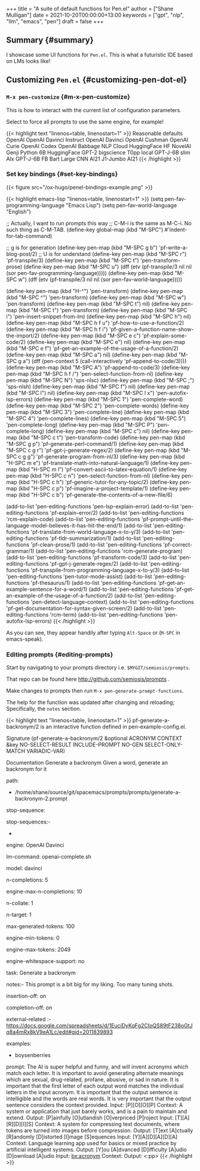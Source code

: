 +++
title = "A suite of default functions for Pen.el"
author = ["Shane Mulligan"]
date = 2021-10-20T00:00:00+13:00
keywords = ["gpt", "nlp", "llm", "emacs", "pen"]
draft = false
+++

## Summary {#summary}

I showcase some UI functions for `Pen.el`.
This is what a futuristic IDE based on LMs
looks like!


## Customizing `Pen.el` {#customizing-pen-dot-el}


### `M-x pen-customize` {#m-x-pen-customize}

This is how to interact with the current list of configuration parameters.

Select to force all prompts to use the same engine, for example!

{{< highlight text "linenos=table, linenostart=1" >}}
Reasonable defaults
OpenAI
OpenAI Davinci Instruct
OpenAI Davinci
OpenAI Cushman
OpenAI Curie
OpenAI Codex
OpenAI Babbage
NLP Cloud
HuggingFace
HF NovelAI Genji Python 6B
HuggingFace GPT-2
bigscience T0pp
local GPT-J-6B slim
AIx GPT-J-6B
FB Bart Large CNN
AI21 J1-Jumbo
AI21
{{< /highlight >}}

<!-- Play on asciinema.com -->
<!-- <a title="asciinema recording" href="https://asciinema.org/a/Pq0QgutlOeTME6G9H4ntAwJQO" target="_blank"><img alt="asciinema recording" src="https://asciinema.org/a/Pq0QgutlOeTME6G9H4ntAwJQO.svg" /></a> -->
<!-- Play on the blog -->
<script src="https://asciinema.org/a/Pq0QgutlOeTME6G9H4ntAwJQO.js" id="asciicast-Pq0QgutlOeTME6G9H4ntAwJQO" async></script>


### Set key bindings {#set-key-bindings}

{{< figure src="/ox-hugo/penel-bindings-example.png" >}}

{{< highlight emacs-lisp "linenos=table, linenostart=1" >}}
(setq pen-fav-programming-language "Emacs Lisp")
(setq pen-fav-world-language "English")

;; Actually, I want to run prompts this way
;; C-M-i is the same as M-C-i. No such thing as C-M-TAB.
(define-key global-map (kbd "M-SPC") #'indent-for-tab-command)

;; g is for generation
(define-key pen-map (kbd "M-SPC g b") 'pf-write-a-blog-post/2)
;; U is for understand
(define-key pen-map (kbd "M-SPC r") 'pf-transpile/3)
(define-key pen-map (kbd "M-SPC t") 'pen-transform-prose)
(define-key pen-map (kbd "M-SPC u") (dff (etv (pf-transpile/3 nil nil (sor pen-fav-programming-language)))))
(define-key pen-map (kbd "M-SPC w") (dff (etv (pf-transpile/3 nil nil (sor pen-fav-world-language)))))

(define-key pen-map (kbd "H-^") 'pen-transform)
(define-key pen-map (kbd "M-SPC ^") 'pen-transform)
(define-key pen-map (kbd "M-SPC w") 'pen-transform)
(define-key pen-map (kbd "M-SPC t") nil)
(define-key pen-map (kbd "M-SPC t") 'pen-transform)
(define-key pen-map (kbd "M-SPC i") 'pen-insert-snippet-from-lm)
(define-key pen-map (kbd "M-SPC h") nil)
(define-key pen-map (kbd "M-SPC h f u") 'pf-how-to-use-a-function/2)
(define-key pen-map (kbd "M-SPC h f i") 'pf-given-a-function-name-show-the-import/2)
(define-key pen-map (kbd "M-SPC e c") 'pf-explain-some-code/2)
(define-key pen-map (kbd "M-SPC e") nil)
(define-key pen-map (kbd "M-SPC e f") 'pf-get-an-example-of-the-usage-of-a-function/2)
(define-key pen-map (kbd "M-SPC a") nil)
(define-key pen-map (kbd "M-SPC g a") (dff (pen-context 5 (call-interactively 'pf-append-to-code/3))))
(define-key pen-map (kbd "M-SPC A") 'pf-append-to-code/3)
(define-key pen-map (kbd "M-SPC h f /") 'pen-select-function-from-nl)
(define-key pen-map (kbd "M-SPC N") 'sps-nlsc)
(define-key pen-map (kbd "M-SPC ;") 'sps-nlsh)
(define-key pen-map (kbd "M-SPC f") nil)
(define-key pen-map (kbd "M-SPC l") nil)
(define-key pen-map (kbd "M-SPC l x") 'pen-autofix-lsp-errors)
(define-key pen-map (kbd "M-SPC 1") 'pen-complete-word)
(define-key pen-map (kbd "M-SPC 2") 'pen-complete-words)
(define-key pen-map (kbd "M-SPC 3") 'pen-complete-line)
(define-key pen-map (kbd "M-SPC 4") 'pen-complete-lines)
(define-key pen-map (kbd "M-SPC 5") 'pen-complete-long)
(define-key pen-map (kbd "M-SPC P") 'pen-complete-long)
(define-key pen-map (kbd "M-SPC c") nil)
(define-key pen-map (kbd "M-SPC c t") 'pen-transform-code)
(define-key pen-map (kbd "M-SPC g p") 'pf-generate-perl-command/1)
(define-key pen-map (kbd "M-SPC c g r") 'pf-gpt-j-generate-regex/2)
(define-key pen-map (kbd "M-SPC c g g") 'pf-generate-program-from-nl/3)
(define-key pen-map (kbd "H-SPC m e") 'pf-translate-math-into-natural-language/1)
(define-key pen-map (kbd "H-SPC m l") 'pf-convert-ascii-to-latex-equation/1)
(define-key pen-map (kbd "H-SPC c n") 'pen-select-function-from-nl)
(define-key pen-map (kbd "H-SPC c h") 'pf-generic-tutor-for-any-topic/2)
(define-key pen-map (kbd "H-SPC c p") 'pf-imagine-a-project-template/1)
(define-key pen-map (kbd "H-SPC c b") 'pf-generate-the-contents-of-a-new-file/6)

(add-to-list 'pen-editing-functions 'pen-lsp-explain-error)
(add-to-list 'pen-editing-functions 'pf-explain-error/2)
(add-to-list 'pen-editing-functions 'rcm-explain-code)
(add-to-list 'pen-editing-functions 'pf-prompt-until-the-language-model-believes-it-has-hit-the-end/1)
(add-to-list 'pen-editing-functions 'pf-translate-from-world-language-x-to-y/3)
(add-to-list 'pen-editing-functions 'pf-tldr-summarization/1)
(add-to-list 'pen-editing-functions 'pf-clean-prose/1)
(add-to-list 'pen-editing-functions 'pf-correct-grammar/1)
(add-to-list 'pen-editing-functions 'rcm-generate-program)
(add-to-list 'pen-editing-functions 'pf-transform-code/3)
(add-to-list 'pen-editing-functions 'pf-gpt-j-generate-regex/2)
(add-to-list 'pen-editing-functions 'pf-transpile-from-programming-language-x-to-y/3)
(add-to-list 'pen-editing-functions 'pen-tutor-mode-assist)
(add-to-list 'pen-editing-functions 'pf-thesaurus/1)
(add-to-list 'pen-editing-functions 'pf-get-an-example-sentence-for-a-word/1)
(add-to-list 'pen-editing-functions 'pf-get-an-example-of-the-usage-of-a-function/2)
(add-to-list 'pen-editing-functions 'pen-detect-language-context)
(add-to-list 'pen-editing-functions 'pf-get-documentation-for-syntax-given-screen/2)
(add-to-list 'pen-editing-functions 'rcm-term)
(add-to-list 'pen-editing-functions 'pen-autofix-lsp-errors)
{{< /highlight >}}

As you can see, they appear handily after typing `Alt-Space` or (`M-SPC` in emacs-speak).

<!-- Play on asciinema.com -->
<!-- <a title="asciinema recording" href="https://asciinema.org/a/dVi8ZyPhSONgZkJplJAqDVRnP" target="_blank"><img alt="asciinema recording" src="https://asciinema.org/a/dVi8ZyPhSONgZkJplJAqDVRnP.svg" /></a> -->
<!-- Play on the blog -->
<script src="https://asciinema.org/a/dVi8ZyPhSONgZkJplJAqDVRnP.js" id="asciicast-dVi8ZyPhSONgZkJplJAqDVRnP" async></script>


### Editing prompts {#editing-prompts}

Start by navigating to your prompts directory i.e. `$MYGIT/semiosis/prompts`.

That repo can be found here <http://github.com/semiosis/prompts> .

Make changes to prompts then run `M-x pen-generate-prompt-functions`.

<!-- Play on asciinema.com -->
<!-- <a title="asciinema recording" href="https://asciinema.org/a/RKqt0tM5IGr2unLcSEiVRNJmD" target="_blank"><img alt="asciinema recording" src="https://asciinema.org/a/RKqt0tM5IGr2unLcSEiVRNJmD.svg" /></a> -->
<!-- Play on the blog -->
<script src="https://asciinema.org/a/RKqt0tM5IGr2unLcSEiVRNJmD.js" id="asciicast-RKqt0tM5IGr2unLcSEiVRNJmD" async></script>

The help for the function was updated after changing and reloading; Specifically, the `notes` section.

{{< highlight text "linenos=table, linenostart=1" >}}
pf-generate-a-backronym/2 is an interactive function defined in
pen-example-config.el.

Signature
(pf-generate-a-backronym/2 &optional ACRONYM CONTEXT &key NO-SELECT-RESULT INCLUDE-PROMPT NO-GEN SELECT-ONLY-MATCH VARIADIC-VAR)

Documentation
Generate a backronym
Given a word, generate an backronym for it

path:
- /home/shane/source/git/spacemacs/prompts/prompts/generate-a-backronym-2.prompt

stop-sequence:


stop-sequences:-

-


engine: OpenAI Davinci

lm-command: openai-complete.sh

model: davinci

n-completions: 5

engine-max-n-completions: 10

n-collate: 1

n-target: 1

max-generated-tokens: 100

engine-min-tokens: 0

engine-max-tokens: 2049

engine-whitespace-support: no

task: Generate a backronym

notes:- This prompt is a bit big for my liking. Too many tuning shots.

insertion-off: on

completion-off: on

external-related
:- https://docs.google.com/spreadsheets/d/1EuciDyKqFg2CIoQS89tF238oGtJq8a4mRx8kV9eA1Lc/edit#gid=2011839893

examples:
- boysenberries

prompt:
The AI is super helpful and funny, and will invent acronyms which match each letter.
It is important to avoid generating alternate meanings which are sexual, drug-related, profane, abusive, or sad in nature.
It is important that the first letter of each output word matches the individual letters in the input acronym.
It is important that the output sentence is intelligible and the words are real words.
It is very important that the output sentence considers the context provided.
<delim>
Input: [P][O][O][P]
Context: A system or application that just barely works, and is a pain to maintain and extend.
Output: [P]ainfully [O]utlandish [O]verpriced [P]roject
<delim>
Input: [T][A][R][D][I][S]
Context: A system for compressing text documents, where tokens are turned into images before compression.
Output: [T]ext [A]ctually [R]andomly [D]istorted [I]mage [S]equences
<delim>
Input: [Y][A][D][A][D][A]
Context: Language learning app used for basics or mixed practice by artificial intelligent systems.
Output: [Y]ou [A]dvanced [D]ifficulty [A]udio [D]ownload [A]udio
<delim>
Input: <bx:acronym>
Context: <context>
Output: <:pp>
{{< /highlight >}}